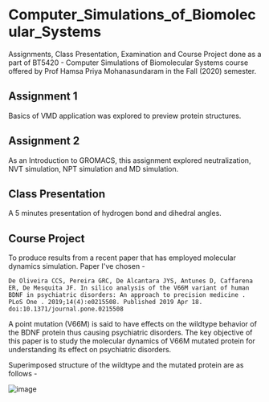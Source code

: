 # Computer_Simulations_of_Biomolecular_Systems

Assignments, Class Presentation, Examination and Course Project done as a part of BT5420 - Computer Simulations of Biomolecular Systems course offered by Prof Hamsa Priya Mohanasundaram in the Fall (2020) semester.

## Assignment 1

Basics of VMD application was explored to preview protein structures.

## Assignment 2

As an Introduction to GROMACS, this assignment explored neutralization, NVT simulation, NPT simulation and MD simulation.

## Class Presentation 

A 5 minutes presentation of hydrogen bond and dihedral angles.

## Course Project

To produce results from a recent paper that has employed molecular dynamics simulation. Paper I've chosen - 

    De Oliveira CCS, Pereira GRC, De Alcantara JYS, Antunes D, Caffarena ER, De Mesquita JF. In silico analysis of the V66M variant of human BDNF in psychiatric disorders: An approach to precision medicine . PLoS One . 2019;14(4):e0215508. Published 2019 Apr 18. doi:10.1371/journal.pone.0215508 
    
A point mutation (V66M) is said to have effects on the wildtype behavior of the BDNF protein thus causing psychiatric disorders. The key objective of this paper is to study the molecular dynamics of V66M mutated protein for understanding its effect on psychiatric disorders. 
    
Superimposed structure of the wildtype and the mutated protein are as follows - 

![image](https://user-images.githubusercontent.com/38180846/107353018-90dd8a80-6af2-11eb-8beb-1f482943061f.png)
